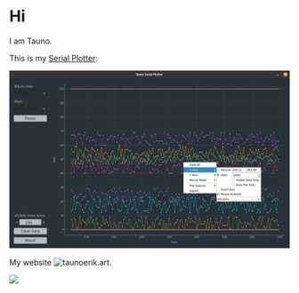 # Hi

I am Tauno.

This is my [Serial Plotter](https://github.com/taunoe/tauno-serial-plotter):

![Tauno Serial Plotter](https://raw.githubusercontent.com/taunoe/tauno-serial-plotter/master/img/graph-settings.png)

My website ![taunoerik.art](https://taunoerik.art/).

![](https://hit.yhype.me/github/profile?user_id=1520326)
